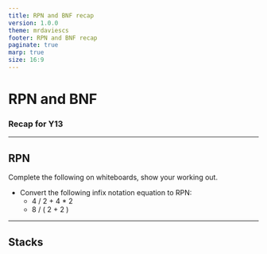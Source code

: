 ```yaml
---
title: RPN and BNF recap
version: 1.0.0
theme: mrdaviescs
footer: RPN and BNF recap
paginate: true
marp: true
size: 16:9
---
```


# RPN and BNF

### **Recap for Y13**

---

## RPN

Complete the following on whiteboards, show your working out.

- Convert the following infix notation equation to RPN:
  - 4 / 2 + 4 * 2
  - 8 / ( 2 + 2 )

---

## Stacks

